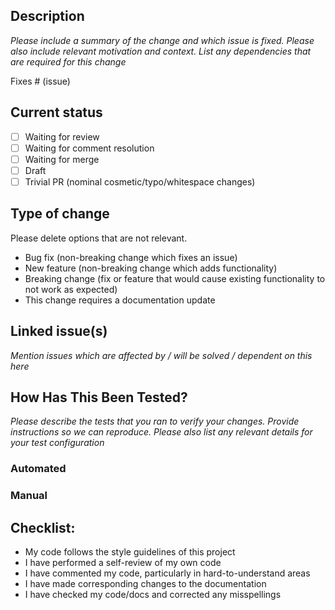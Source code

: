 ## Description

_Please include a summary of the change and which issue is fixed. Please also include relevant motivation and context. List any dependencies that are required for this change_

Fixes # (issue)

## Current status

- [ ] Waiting for review
- [ ] Waiting for comment resolution
- [ ] Waiting for merge
- [ ] Draft
- [ ] Trivial PR (nominal cosmetic/typo/whitespace changes)

## Type of change

Please delete options that are not relevant.

- Bug fix (non-breaking change which fixes an issue)
- New feature (non-breaking change which adds functionality)
- Breaking change (fix or feature that would cause existing functionality to not work as expected)
- This change requires a documentation update

## Linked issue(s)

_Mention issues which are affected by / will be solved / dependent on this here_

## How Has This Been Tested?

_Please describe the tests that you ran to verify your changes. Provide instructions so we can reproduce. Please also list any relevant details for your test configuration_

### Automated

### Manual

## Checklist:

- My code follows the style guidelines of this project
- I have performed a self-review of my own code
- I have commented my code, particularly in hard-to-understand areas
- I have made corresponding changes to the documentation
- I have checked my code/docs and corrected any misspellings
